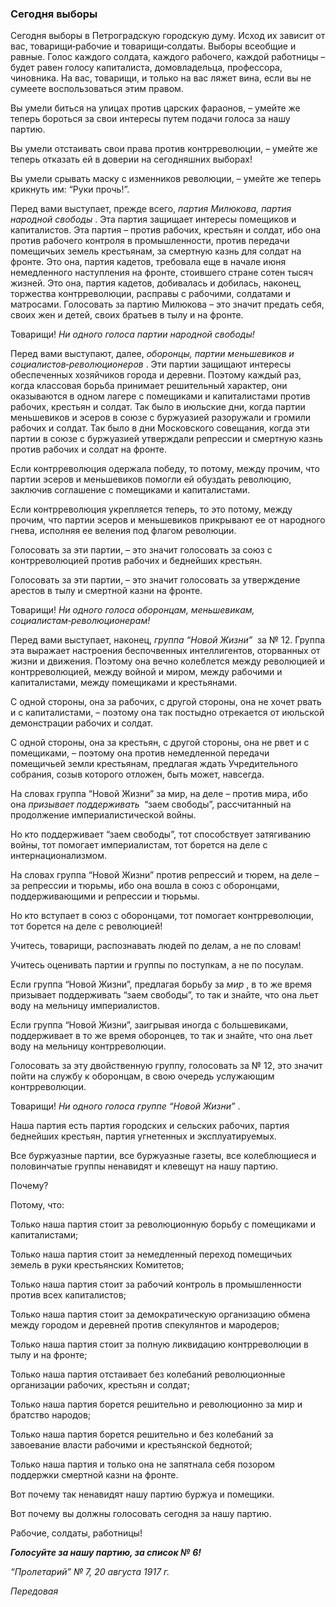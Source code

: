 ### Сегодня выборы

Сегодня выборы в Петроградскую городскую думу. Исход их зависит от вас, товарищи‑рабочие и товарищи‑солдаты. Выборы всеобщие и равные. Голос каждого солдата, каждого рабочего, каждой работницы – будет равен голосу капиталиста, домовладельца, профессора, чиновника. На вас, товарищи, и только на вас ляжет вина, если вы не сумеете воспользоваться этим правом.

Вы умели биться на улицах против царских фараонов, – умейте же теперь бороться за свои интересы путем подачи голоса за нашу партию.

Вы умели отстаивать свои права против контрреволюции, – умейте же теперь отказать ей в доверии на сегодняшних выборах!

Вы умели срывать маску с изменников революции, – умейте же теперь крикнуть им: “Руки прочь!”.

Перед вами выступает, прежде всего, _партия Милюкова, партия народной свободы_ . Эта партия защищает интересы помещиков и капиталистов. Эта партия – против рабочих, крестьян и солдат, ибо она против рабочего контроля в промышленности, против передачи помещичьих земель крестьянам, за смертную казнь для солдат на фронте. Это она, партия кадетов, требовала еще в начале июня немедленного наступления на фронте, стоившего стране сотен тысяч жизней. Это она, партия кадетов, добивалась и добилась, наконец, торжества контрреволюции, расправы с рабочими, солдатами и матросами. Голосовать за партию Милюкова – это значит предать себя, своих жен и детей, своих братьев в тылу и на фронте.

Товарищи! _Ни одного голоса партии народной свободы!_

Перед вами выступают, далее, _оборонцы, партии меньшевиков и социалистов‑революционеров_ . Эти партии защищают интересы обеспеченных хозяйчиков города и деревни. Поэтому каждый раз, когда классовая борьба принимает решительный характер, они оказываются в одном лагере с помещиками и капиталистами против рабочих, крестьян и солдат. Так было в июльские дни, когда партии меньшевиков и эсеров в союзе с буржуазией разоружали и громили рабочих и солдат. Так было в дни Московского совещания, когда эти партии в союзе с буржуазией утверждали репрессии и смертную казнь против рабочих и солдат на фронте.

Если контрреволюция одержала победу, то потому, между прочим, что партии эсеров и меньшевиков помогли ей обуздать революцию, заключив соглашение с помещиками и капиталистами.

Если контрреволюция укрепляется теперь, то это потому, между прочим, что партии эсеров и меньшевиков прикрывают ее от народного гнева, исполняя ее веления под флагом революции.

Голосовать за эти партии, – это значит голосовать за союз с контрреволюцией против рабочих и беднейших крестьян.

Голосовать за эти партии, – это значит голосовать за утверждение арестов в тылу и смертной казни на фронте.

Товарищи! _Ни одного голоса оборонцам, меньшевикам, социалистам‑революционерам!_

Перед вами выступает, наконец, _группа “Новой Жизни”_  за № 12. Группа эта выражает настроения беспочвенных интеллигентов, оторванных от жизни и движения. Поэтому она вечно колеблется между революцией и контрреволюцией, между войной и миром, между рабочими и капиталистами, между помещиками и крестьянами.

С одной стороны, она за рабочих, с другой стороны, она не хочет рвать и с капиталистами, – поэтому она так постыдно отрекается от июльской демонстрации рабочих и солдат.

С одной стороны, она за крестьян, с другой стороны, она не рвет и с помещиками, – поэтому она против немедленной передачи помещичьей земли крестьянам, предлагая ждать Учредительного собрания, созыв которого отложен, быть может, навсегда.

На словах группа “Новой Жизни” за мир, на деле – против мира, ибо она _призывает поддерживать_  “заем свободы”, рассчитанный на продолжение империалистической войны.

Но кто поддерживает “заем свободы”, тот способствует затягиванию войны, тот помогает империалистам, тот борется на деле с интернационализмом.

На словах группа “Новой Жизни” против репрессий и тюрем, на деле – за репрессии и тюрьмы, ибо она вошла в союз с оборонцами, поддерживающими и репрессии и тюрьмы.

Но кто вступает в союз с оборонцами, тот помогает контрреволюции, тот борется на деле с революцией!

Учитесь, товарищи, распознавать людей по делам, а не по словам!

Учитесь оценивать партии и группы по поступкам, а не по посулам.

Если группа “Новой Жизни”, предлагая борьбу за _мир_ , в то же время призывает поддерживать “заем свободы”, то так и знайте, что она льет воду на мельницу империалистов.

Если группа “Новой Жизни”, заигрывая иногда с большевиками, поддерживает в то же время оборонцев, то так и знайте, что она льет воду на мельницу контрреволюции.

Голосовать за эту двойственную группу, голосовать за № 12, это значит пойти на службу к оборонцам, в свою очередь услужающим контрреволюции.

Товарищи! _Ни одного голоса группе “Новой Жизни”_ .

Наша партия есть партия городских и сельских рабочих, партия беднейших крестьян, партия угнетенных и эксплуатируемых.

Все буржуазные партии, все буржуазные газеты, все колеблющиеся и половинчатые группы ненавидят и клевещут на нашу партию.

Почему?

Потому, что:

Только наша партия стоит за революционную борьбу с помещиками и капиталистами;

Только наша партия стоит за немедленный переход помещичьих земель в руки крестьянских Комитетов;

Только наша партия стоит за рабочий контроль в промышленности против всех капиталистов;

Только наша партия стоит за демократическую организацию обмена между городом и деревней против спекулянтов и мародеров;

Только наша партия стоит за полную ликвидацию контрреволюции в тылу и на фронте;

Только наша партия отстаивает без колебаний революционные организации рабочих, крестьян и солдат;

Только наша партия борется решительно и революционно за мир и братство народов;

Только наша партия борется решительно и без колебаний за завоевание власти рабочими и крестьянской беднотой;

Только наша партия и только она не запятнала себя позором поддержки смертной казни на фронте.

Вот почему так ненавидят нашу партию буржуа и помещики.

Вот почему вы должны голосовать сегодня за нашу партию.

Рабочие, солдаты, работницы!

**_Голосуйте за нашу партию, за список №_** **_6!_**  

_“Пролетарий” №_ _7, 20 августа 1917_ _г._

_Передовая_
